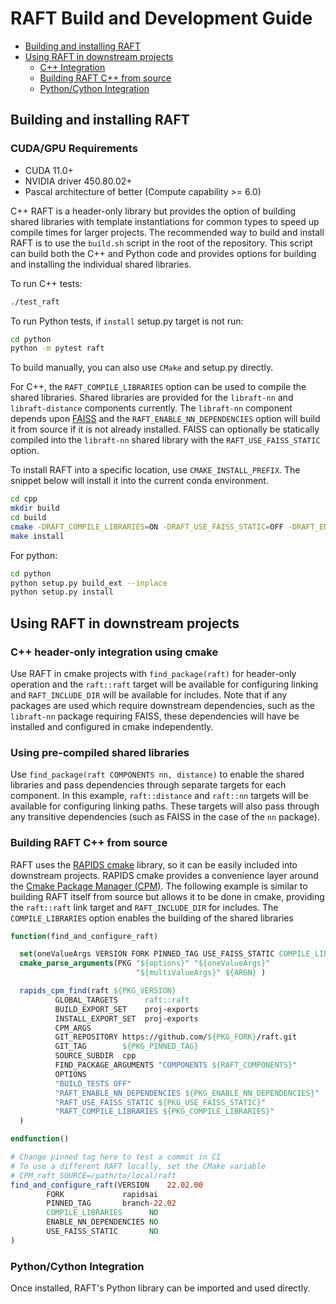 # RAFT Build and Development Guide

- [Building and installing RAFT](#build_install)
- [Using RAFT in downstream projects](#use_raft)
    - [C++ Integration](#cxx_integration)
    - [Building RAFT C++ from source](#build_cxx_source)
    - [Python/Cython Integration](#py_integration)

## <a id="build_install"></a>Building and installing RAFT

### CUDA/GPU Requirements
- CUDA 11.0+
- NVIDIA driver 450.80.02+
- Pascal architecture of better (Compute capability >= 6.0)

C++ RAFT is a header-only library but provides the option of building shared libraries with template instantiations for common types to speed up compile times for larger projects. The recommended way to build and install RAFT is to use the `build.sh` script in the root of the repository. This script can build both the C++ and Python code and provides options for building and installing the individual shared libraries.

To run C++ tests:

```bash
./test_raft
```

To run Python tests, if `install` setup.py target is not run:

```bash
cd python
python -m pytest raft
```

To build manually, you can also use `CMake` and setup.py directly.

For C++, the `RAFT_COMPILE_LIBRARIES` option can be used to compile the shared libraries. Shared libraries are provided for the `libraft-nn` and `libraft-distance` components currently. The `libraft-nn` component depends upon [FAISS](https://github.com/facebookresearch/faiss) and the `RAFT_ENABLE_NN_DEPENDENCIES` option will build it from source if it is not already installed. FAISS can optionally be statically compiled into the `libraft-nn` shared library with the `RAFT_USE_FAISS_STATIC` option.

To install RAFT into a specific location, use `CMAKE_INSTALL_PREFIX`. The snippet below will install it into the current conda environment.
```bash
cd cpp
mkdir build
cd build
cmake -DRAFT_COMPILE_LIBRARIES=ON -DRAFT_USE_FAISS_STATIC=OFF -DRAFT_ENABLE_NN_DEPENDENCIES=ON  -DCMAKE_INSTALL_PREFIX=$CONDA_PREFIX ../
make install
```

For python:

```bash
cd python
python setup.py build_ext --inplace
python setup.py install
```

## <a id="use_raft"></a>Using RAFT in downstream projects

### <a id="cxx_integration"></a>C++ header-only integration using cmake

Use RAFT in cmake projects with `find_package(raft)` for header-only operation and the `raft::raft` target will be available for configuring linking and `RAFT_INCLUDE_DIR` will be available for includes. Note that if any packages are used which require downstream dependencies, such as the `libraft-nn` package requiring FAISS, these dependencies will have be installed and configured in cmake independently.

### <a id="build_cxx_source"></a>Using pre-compiled shared libraries

Use `find_package(raft COMPONENTS nn, distance)` to enable the shared libraries and pass dependencies through separate targets for each component. In this example, `raft::distance` and `raft::nn` targets will be available for configuring linking paths. These targets will also pass through any transitive dependencies (such as FAISS in the case of the `nn` package).



### <a id="build_cxx_source"></a>Building RAFT C++ from source

RAFT uses the [RAPIDS cmake](https://github.com/rapidsai/rapids-cmake) library, so it can be easily included into downstream projects. RAPIDS cmake provides a convenience layer around the [Cmake Package Manager (CPM)](https://github.com/cpm-cmake/CPM.cmake). The following example is similar to building RAFT itself from source but allows it to be done in cmake, providing the `raft::raft` link target and `RAFT_INCLUDE_DIR` for includes. The `COMPILE_LIBRARIES` option enables the building of the shared libraries 

```cmake
function(find_and_configure_raft)

  set(oneValueArgs VERSION FORK PINNED_TAG USE_FAISS_STATIC COMPILE_LIBRARIES ENABLE_NN_DEPENDENCIES)
  cmake_parse_arguments(PKG "${options}" "${oneValueArgs}"
                            "${multiValueArgs}" ${ARGN} )

  rapids_cpm_find(raft ${PKG_VERSION}
          GLOBAL_TARGETS      raft::raft
          BUILD_EXPORT_SET    proj-exports
          INSTALL_EXPORT_SET  proj-exports
          CPM_ARGS
          GIT_REPOSITORY https://github.com/${PKG_FORK}/raft.git
          GIT_TAG        ${PKG_PINNED_TAG}
          SOURCE_SUBDIR  cpp
          FIND_PACKAGE_ARGUMENTS "COMPONENTS ${RAFT_COMPONENTS}"
          OPTIONS
          "BUILD_TESTS OFF"
          "RAFT_ENABLE_NN_DEPENDENCIES ${PKG_ENABLE_NN_DEPENDENCIES}"
          "RAFT_USE_FAISS_STATIC ${PKG_USE_FAISS_STATIC}"
          "RAFT_COMPILE_LIBRARIES ${PKG_COMPILE_LIBRARIES}"
  )

endfunction()

# Change pinned tag here to test a commit in CI
# To use a different RAFT locally, set the CMake variable
# CPM_raft_SOURCE=/path/to/local/raft
find_and_configure_raft(VERSION    22.02.00
        FORK             rapidsai
        PINNED_TAG       branch-22.02
        COMPILE_LIBRARIES      NO
        ENABLE_NN_DEPENDENCIES NO
        USE_FAISS_STATIC       NO
)
```

### <a id="py_integration"></a>Python/Cython Integration

Once installed, RAFT's Python library can be imported and used directly.